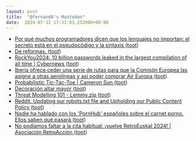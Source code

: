 ```yaml
---
layout: post
title:  "@fernand0's Mastodon"
date:  2024-07-12 17:31:03.252000+00:00
---
```

*  [Por qué muchos programadores dicen que los lenguajes no importan: el secreto está en el pseudocódigo y la sintaxis ](https://www.genbeta.com/desarrollo/que-muchos-programadores-dicen-que-lenguajes-no-importan-secreto-esta-pseudocodigo-sintaxi) ([toot](https://mastodon.social/@fernand0/112774706839243790))
*  [De reformas. ](https://avecesunafoto.wordpress.com/2024/07/12/de-reformas) ([toot](https://mastodon.social/@fernand0/112774674263918904))
*  [RockYou2024: 10 billion passwords leaked in the largest compilation of all time \| Cybernews  ](https://cybernews.com/security/rockyou2024-largest-password-compilation-leak/) ([toot](https://mastodon.social/@fernand0/112774459800547595))
*  [Iberia ofrece ceder una serie de rutas para que la Comisón Europea las asigne a otras aerolíneas y así poder comprar Air Europa ](https://www.microsiervos.com/archivo/aerotrastorno/iberia-ofrece-rutas-comision-europea-comprar-air-europa.htm) ([toot](https://mastodon.social/@fernand0/112774260273723864))
*  [Probabilistic Tic-Tac-Toe \| Cameron Sun ](https://www.csun.io/2024/06/08/probabilistic-tic-tac-toe.htm) ([toot](https://mastodon.social/@fernand0/112773916053088999))
*  [Decoración altar mayor ](https://www.flickr.com/photos/fernand0/53817364349) ([toot](https://mastodon.social/@fernand0/112773293914379940))
*  [Threat Modelling 101 - Lemmy.zip ](https://lemmy.zip/post/1868934) ([toot](https://mastodon.social/@fernand0/112773197931441884))
*  [Reddit. Updating our robots.txt file and Upholding our Public Content Policy   ](https://www.reddit.com/r/redditdev/comments/1doc3pt/updating_our_robotstxt_file_and_upholding_our/) ([toot](https://mastodon.social/@fernand0/112773006557528445))
*  [Nadie ha hablado con los 'PornHub' españoles sobre el carnet porno. Ellos saben qué pasará ](https://www.elconfidencial.com/tecnologia/2024-07-06/nadie-ha-hablado-con-los-pornhub-espanoles-sobre-el-carnet-del-gobierno-ellos-saben-que-pasara_3917201) ([toot](https://mastodon.social/@fernand0/112772778404987890))
*  [No podíamos faltar a la cita habitual: ¡vuelve RetroEuskal 2024! \| Asociación RetroAcción ](https://www.retroaccion.org/2024/07/no-podiamos-faltar-la-cita-habitual-vuelve-retroeuskal-202) ([toot](https://mastodon.social/@fernand0/112772602554894234))
